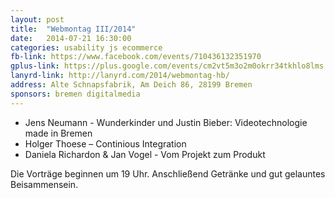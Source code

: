 ```yaml
---
layout: post
title:  "Webmontag III/2014"
date:   2014-07-21 16:30:00
categories: usability js ecommerce
fb-link: https://www.facebook.com/events/710436132351970
gplus-link: https://plus.google.com/events/cm2vt5m3o2m0okrr34tkhlo8lms
lanyrd-link: http://lanyrd.com/2014/webmontag-hb/
address: Alte Schnapsfabrik, Am Deich 86, 28199 Bremen
sponsors: bremen digitalmedia
---
```


* Jens Neumann - Wunderkinder und Justin Bieber: Videotechnologie made in Bremen
* Holger Thoese – Continious Integration
* Daniela Richardon & Jan Vogel - Vom Projekt zum Produkt

Die Vorträge beginnen um 19 Uhr. Anschließend Getränke und gut gelauntes Beisammensein.